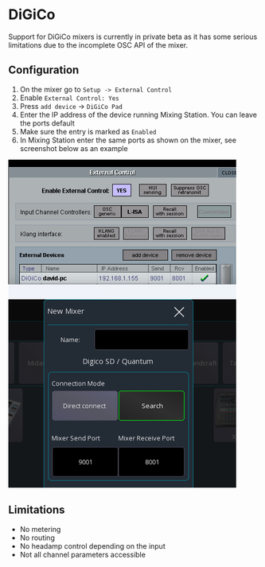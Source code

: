 # DiGiCo

Support for DiGiCo mixers is currently in private beta as it has some serious limitations
due to the incomplete OSC API of the mixer.

## Configuration
 
1. On the mixer go to `Setup -> External Control`
2. Enable `External Control: Yes`
3. Press `add device` -> `DiGiCo Pad`
4. Enter the IP address of the device running Mixing Station. You can leave the ports default
5. Make sure the entry is marked as `Enabled`
6. In Mixing Station enter the same ports as shown on the mixer, see screenshot below as an example

![digico-config.png](digico-config.png)



## Limitations
- No metering
- No routing
- No headamp control depending on the input
- Not all channel parameters accessible
